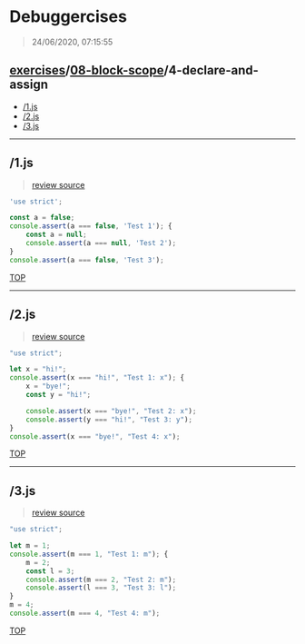 # Debuggercises 

> 24/06/2020, 07:15:55 

## [exercises](../../README.md)/[08-block-scope](../README.md)/4-declare-and-assign 

- [/1.js](#1js)  
- [/2.js](#2js)  
- [/3.js](#3js)  
---

## /1.js 

>  
>
> [review source](..\..\..\exercises\08-block-scope\4-declare-and-assign/1.js)

```js
'use strict';

const a = false;
console.assert(a === false, 'Test 1'); {
    const a = null;
    console.assert(a === null, 'Test 2');
}
console.assert(a === false, 'Test 3');
```

[TOP](#debuggercises)

---

## /2.js 

>  
>
> [review source](..\..\..\exercises\08-block-scope\4-declare-and-assign/2.js)

```js
"use strict";

let x = "hi!";
console.assert(x === "hi!", "Test 1: x"); {
    x = "bye!";
    const y = "hi!";

    console.assert(x === "bye!", "Test 2: x");
    console.assert(y === "hi!", "Test 3: y");
}
console.assert(x === "bye!", "Test 4: x");
```

[TOP](#debuggercises)

---

## /3.js 

>  
>
> [review source](..\..\..\exercises\08-block-scope\4-declare-and-assign/3.js)

```js
"use strict";

let m = 1;
console.assert(m === 1, "Test 1: m"); {
    m = 2;
    const l = 3;
    console.assert(m === 2, "Test 2: m");
    console.assert(l === 3, "Test 3: l");
}
m = 4;
console.assert(m === 4, "Test 4: m");
```

[TOP](#debuggercises)

